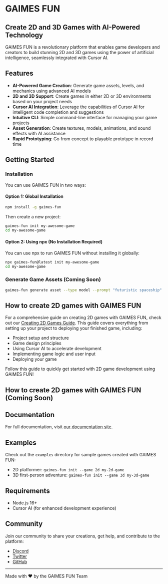 # GAIMES FUN

## Create 2D and 3D Games with AI-Powered Technology

GAIMES FUN is a revolutionary platform that enables game developers and creators to build stunning 2D and 3D games using the power of artificial intelligence, seamlessly integrated with Cursor AI.

## Features

- **AI-Powered Game Creation**: Generate game assets, levels, and mechanics using advanced AI models
- **2D and 3D Support**: Create games in either 2D or 3D environments based on your project needs
- **Cursor AI Integration**: Leverage the capabilities of Cursor AI for intelligent code completion and suggestions
- **Intuitive CLI**: Simple command-line interface for managing your game projects
- **Asset Generation**: Create textures, models, animations, and sound effects with AI assistance
- **Rapid Prototyping**: Go from concept to playable prototype in record time

## Getting Started

### Installation

You can use GAIMES FUN in two ways:

#### Option 1: Global Installation

```bash
npm install -g gaimes-fun
```

Then create a new project:

```bash
gaimes-fun init my-awesome-game
cd my-awesome-game
```

#### Option 2: Using npx (No Installation Required)

You can use npx to run GAIMES FUN without installing it globally:

```bash
npx gaimes-fun@latest init my-awesome-game
cd my-awesome-game
```

### Generate Game Assets (Coming Soon)

```bash
gaimes-fun generate asset --type model --prompt "futuristic spaceship"
```

## How to create 2D games with GAIMES FUN 

For a comprehensive guide on creating 2D games with GAIMES FUN, check out our [Creating 2D Games Guide](guide/creating-2d-games.md). This guide covers everything from setting up your project to deploying your finished game, including:

- Project setup and structure
- Game design principles
- Using Cursor AI to accelerate development
- Implementing game logic and user input
- Deploying your game

Follow this guide to quickly get started with 2D game development using GAIMES FUN!

## How to create 2D games with GAIMES FUN (Coming Soon)

## Documentation

For full documentation, visit [our documentation site](https://docs.gaimes.fun).

## Examples

Check out the `examples` directory for sample games created with GAIMES FUN:

- 2D platformer: `gaimes-fun init --game 2d my-2d-game`
- 3D first-person adventure: `gaimes-fun init --game 3d my-3d-game`

## Requirements

- Node.js 16+
- Cursor AI (for enhanced development experience)

## Community

Join our community to share your creations, get help, and contribute to the platform:

- [Discord](https://discord.gg/gaimes-fun)
- [Twitter](https://twitter.com/gaimes_fun)
- [GitHub](https://github.com/gaimes-fun)

---

Made with ❤️ by the GAIMES FUN Team
